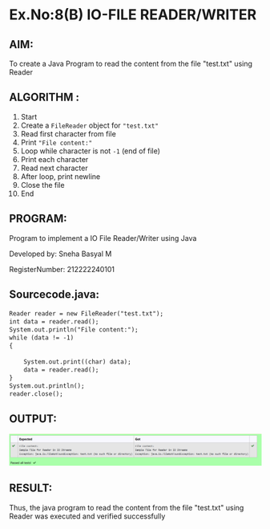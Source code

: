 # Ex.No:8(B) IO-FILE READER/WRITER
## AIM:
To create a Java Program to read the content from the file "test.txt" using Reader

## ALGORITHM :

1. Start
2. Create a `FileReader` object for `"test.txt"`
3. Read first character from file
4. Print `"File content:"`
5. Loop while character is not `-1` (end of file)
6. Print each character
7. Read next character
8. After loop, print newline
9. Close the file
10. End

## PROGRAM:

Program to implement a IO File Reader/Writer using Java

Developed by: Sneha Basyal M

RegisterNumber: 212222240101 


## Sourcecode.java:
```
Reader reader = new FileReader("test.txt");  
int data = reader.read();  
System.out.println("File content:");
while (data != -1) 
{ 
                
    System.out.print((char) data);  
    data = reader.read();  
}  
System.out.println();
reader.close();  
```

## OUTPUT:
![image](https://github.com/SnehaBasyal/19AI307_JAVA/blob/b696a0be389efbe73652b3b617cf1f43ea336517/Module-08/DAY-2/Screenshot%202025-05-23%20203352.png)


## RESULT:
Thus, the java program to read the content from the file "test.txt" using Reader was executed and verified successfully



